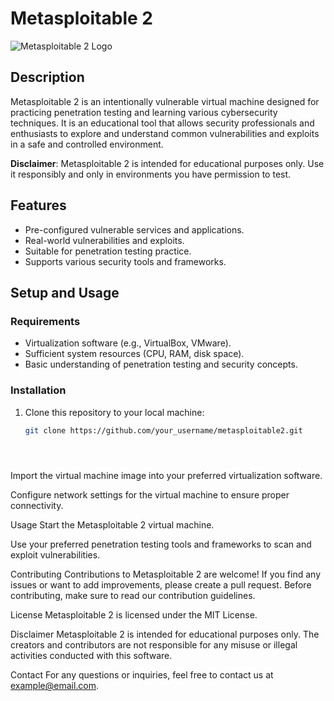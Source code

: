 # Metasploitable 2

![Metasploitable 2 Logo](link_to_logo.png) <!-- Add a logo image if available -->

## Description

Metasploitable 2 is an intentionally vulnerable virtual machine designed for practicing penetration testing and learning various cybersecurity techniques. It is an educational tool that allows security professionals and enthusiasts to explore and understand common vulnerabilities and exploits in a safe and controlled environment.

**Disclaimer**: Metasploitable 2 is intended for educational purposes only. Use it responsibly and only in environments you have permission to test.

## Features

- Pre-configured vulnerable services and applications.
- Real-world vulnerabilities and exploits.
- Suitable for penetration testing practice.
- Supports various security tools and frameworks.

## Setup and Usage

### Requirements

- Virtualization software (e.g., VirtualBox, VMware).
- Sufficient system resources (CPU, RAM, disk space).
- Basic understanding of penetration testing and security concepts.

### Installation

1. Clone this repository to your local machine:

   ```bash
   git clone https://github.com/your_username/metasploitable2.git





Import the virtual machine image into your preferred virtualization software.

Configure network settings for the virtual machine to ensure proper connectivity.

Usage
Start the Metasploitable 2 virtual machine.

Use your preferred penetration testing tools and frameworks to scan and exploit vulnerabilities.

Contributing
Contributions to Metasploitable 2 are welcome! If you find any issues or want to add improvements, please create a pull request. Before contributing, make sure to read our contribution guidelines.

License
Metasploitable 2 is licensed under the MIT License.

Disclaimer
Metasploitable 2 is intended for educational purposes only. The creators and contributors are not responsible for any misuse or illegal activities conducted with this software.

Contact
For any questions or inquiries, feel free to contact us at example@email.com.
